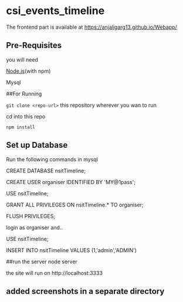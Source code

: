 # csi_events_timeline

The frontend part is available at https://anjaligarg13.github.io/Webapp/

## Pre-Requisites
you will need

 [Node.js](https://nodejs.org/)(with npm)

 Mysql

 ##For Running

`git clone <repo-url>` this repository wherever you wan to run

cd into this repo

`npm install`


## Set up Database

Run the following commands in mysql

CREATE DATABASE nsitTimeline;

CREATE USER organiser IDENTIFIED BY 'MY@1pass';

USE nsitTimeline;

GRANT ALL PRIVILEGES ON nsitTimeline.* TO organiser;

FLUSH PRIVILEGES;

login as organiser and..

USE nsitTimeline;

INSERT INTO nsitTimeline VALUES (1,'admin','ADMIN')

##run the server
node server

the site will run on http://localhost:3333


## added screenshots in a separate directory
